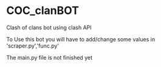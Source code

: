 # COC_clanBOT
Clash of clans bot using clash API

To Use this bot you will have to add/change some values in 'scraper.py','func.py'
<p>The main.py file is not finished yet</p>
